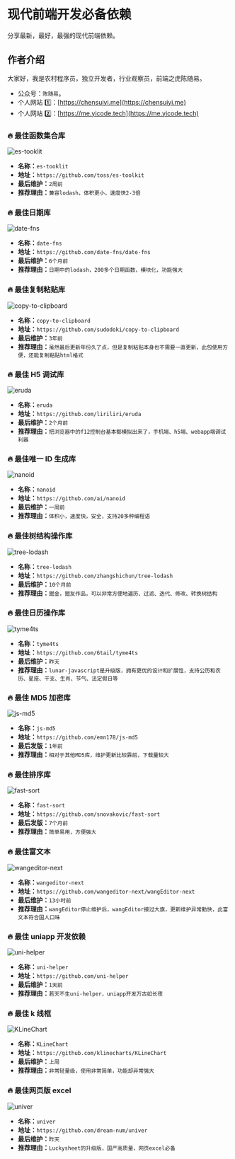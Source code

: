 # 现代前端开发必备依赖

分享最新，最好，最强的现代前端依赖。

## 作者介绍

大家好，我是农村程序员，独立开发者，行业观察员，前端之虎陈随易。

-   公众号：`陈随易`。
-   个人网站 1️⃣：[https://chensuiyi.me](https://chensuiyi.me)
-   个人网站 2️⃣：[https://me.yicode.tech](https://me.yicode.tech)

### 🔥 最佳函数集合库

![es-tooklit](https://static.yicode.tech/images/202503/20250303023331.png)

-   **名称：**`es-tooklit`
-   **地址：**`https://github.com/toss/es-toolkit`
-   **最后维护：**`2周前`
-   **推荐理由：**`兼容lodash，体积更小，速度快2-3倍`

### 🔥 最佳日期库

![date-fns](https://static.yicode.tech/images/202503/20250303023257.png)

-   **名称：**`date-fns`
-   **地址：**`https://github.com/date-fns/date-fns`
-   **最后维护：**`6个月前`
-   **推荐理由：**`日期中的lodash，200多个日期函数，模块化，功能强大`

### 🔥 最佳复制粘贴库

![copy-to-clipboard](https://static.yicode.tech/images/202503/20250303023232.png)

-   **名称：**`copy-to-clipboard`
-   **地址：**`https://github.com/sudodoki/copy-to-clipboard`
-   **最后维护：**`3年前`
-   **推荐理由：**`虽然最后更新年份久了点，但是复制粘贴本身也不需要一直更新，此包使用方便，还能复制粘贴html格式`

### 🔥 最佳 H5 调试库

![eruda](https://static.yicode.tech/images/202503/20250303023206.png)

-   **名称：**`eruda`
-   **地址：**`https://github.com/liriliri/eruda`
-   **最后维护：**`2个月前`
-   **推荐理由：**`把浏览器中的f12控制台基本都模拟出来了，手机端、h5端、webapp端调试利器`

### 🔥 最佳唯一 ID 生成库

![nanoid](https://static.yicode.tech/images/202503/20250303023116.png)

-   **名称：**`nanoid`
-   **地址：**`https://github.com/ai/nanoid`
-   **最后维护：**`一周前`
-   **推荐理由：**`体积小，速度快，安全，支持20多种编程语`

### 🔥 最佳树结构操作库

![tree-lodash](https://static.yicode.tech/images/202503/20250303023054.png)

-   **名称：**`tree-lodash`
-   **地址：**`https://github.com/zhangshichun/tree-lodash`
-   **最后维护：**`10个月前`
-   **推荐理由：**`掘金，掘友作品，可以非常方便地遍历、过滤、迭代、修改、转换树结构`

### 🔥 最佳日历操作库

![tyme4ts](https://static.yicode.tech/images/202503/20250303023033.png)

-   **名称：**`tyme4ts`
-   **地址：**`https://github.com/6tail/tyme4ts`
-   **最后维护：**`昨天`
-   **推荐理由：**`lunar-javascript是升级版，拥有更优的设计和扩展性，支持公历和农历、星座、干支、生肖、节气、法定假日等`

### 🔥 最佳 MD5 加密库

![js-md5](https://static.yicode.tech/images/202503/20250303023006.png)

-   **名称：**`js-md5`
-   **地址：**`https://github.com/emn178/js-md5`
-   **最后发版：**`1年前`
-   **推荐理由：**`相对于其他MD5库，维护更新比较靠前，下载量较大`

### 🔥 最佳排序库

![fast-sort](https://static.yicode.tech/images/202503/20250303022634.png)

-   **名称：**`fast-sort`
-   **地址：**`https://github.com/snovakovic/fast-sort`
-   **最后发版：**`7个月前`
-   **推荐理由：**`简单易用，方便强大`

### 🔥 最佳富文本

![wangeditor-next](https://static.yicode.tech/images/202503/20250303022713.png)

-   **名称：**`wangeditor-next`
-   **地址：**`https://github.com/wangeditor-next/wangEditor-next`
-   **最后维护：**`13小时前`
-   **推荐理由：**`wangEditor停止维护后，wangEditor接过大旗，更新维护异常勤快，此富文本符合国人口味`

### 🔥 最佳 uniapp 开发依赖

![uni-helper](https://static.yicode.tech/images/202503/20250303022558.png)

-   **名称：**`uni-helper`
-   **地址：**`https://github.com/uni-helper`
-   **最后维护：**`1天前`
-   **推荐理由：**`若天不生uni-helper，uniapp开发万古如长夜`

### 🔥 最佳 k 线框

![KLineChart](https://static.yicode.tech/images/202503/20250303022528.png)

-   **名称：**`KLineChart`
-   **地址：**`https://github.com/klinecharts/KLineChart`
-   **最后维护：**`上周`
-   **推荐理由：**`非常轻量级，使用非常简单，功能却异常强大`

### 🔥 最佳网页版 excel

![univer](https://static.yicode.tech/images/202503/20250303022329.png)

-   **名称：**`univer`
-   **地址：**`https://github.com/dream-num/univer`
-   **最后维护：**`昨天`
-   **推荐理由：**`Luckysheet的升级版，国产高质量，网页excel必备`
